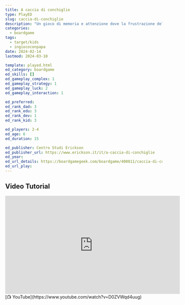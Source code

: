 ```yaml
---
title: A caccia di conchiglie
type: PlayED
slug: caccia-di-conchiglie
description: "Un gioco di memoria e attenzione dove la frustrazione del mancato abbinamento è sostituita dalla divertente incertezza di quale sarà la conseguenza dell’errore pur continuando a premiare la giusta condotta. Un gioco veloce, divertente e stimolante per tutta la famiglia!"
categories:
  - boardgame
tags:
  - target/kids
  - ingiococonpapa
date: 2024-02-14
lastmod: 2024-03-10

template: played.html
ed_category: boardgame
ed_skills: []
ed_gameplay_complex: 1
ed_gameplay_strategy: 1
ed_gameplay_luck: 2
ed_gameplay_interaction: 1

ed_preferred: 
ed_rank_dad: 3
ed_rank_edu: 3
ed_rank_dev: 1
ed_rank_kid: 3

ed_players: 2-4
ed_age: 6
ed_duration: 15

ed_publisher: Centro Studi Erickson
ed_publisher_url: https://www.erickson.it/it/a-caccia-di-conchiglie
ed_year: 
ed_url_details: https://boardgamegeek.com/boardgame/400811/caccia-di-conchiglie
ed_url_play: 
---
```


## Video Tutorial

<iframe width="560" height="315" src="https://www.youtube-nocookie.com/embed/D0ZVWqd4uug?si=5p2zDA1RU9vx5GQK" title="YouTube video player" frameborder="0" allow="accelerometer; autoplay; clipboard-write; encrypted-media; gyroscope; picture-in-picture; web-share" allowfullscreen></iframe>
[📺 YouTube](https://www.youtube.com/watch?v=D0ZVWqd4uug)
